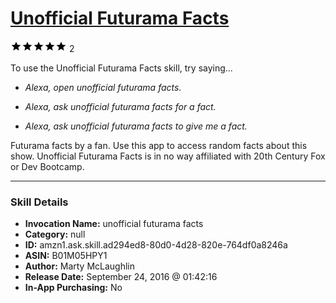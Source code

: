 # [Unofficial Futurama Facts](http://alexa.amazon.com/#skills/amzn1.ask.skill.ad294ed8-80d0-4d28-820e-764df0a8246a)
![5 stars](../../images/ic_star_black_18dp_1x.png)![5 stars](../../images/ic_star_black_18dp_1x.png)![5 stars](../../images/ic_star_black_18dp_1x.png)![5 stars](../../images/ic_star_black_18dp_1x.png)![5 stars](../../images/ic_star_black_18dp_1x.png) 2

To use the Unofficial Futurama Facts skill, try saying...

* *Alexa, open unofficial futurama facts.*

* *Alexa, ask unofficial futurama facts for a fact.*

* *Alexa, ask unofficial futurama facts to give me a fact.*

Futurama facts by a fan. Use this app to access random facts about this show. Unofficial Futurama Facts is in no way affiliated with 20th Century Fox or Dev Bootcamp.

***

### Skill Details

* **Invocation Name:** unofficial futurama facts
* **Category:** null
* **ID:** amzn1.ask.skill.ad294ed8-80d0-4d28-820e-764df0a8246a
* **ASIN:** B01M05HPY1
* **Author:** Marty McLaughlin
* **Release Date:** September 24, 2016 @ 01:42:16
* **In-App Purchasing:** No
